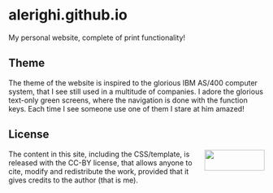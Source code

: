 # alerighi.github.io

My personal website, complete of print functionality!

## Theme

The theme of the website is inspired to the glorious IBM AS/400 computer system, that I see 
still used in a multitude of companies. I adore the glorious text-only green screens, where 
the navigation is done with the function keys. Each time I see someone use one of them I stare
at him amazed!

## License

<a href="https://creativecommons.org/licenses/by/4.0/"><img decoding="async" src="https://mirrors.creativecommons.org/presskit/buttons/88x31/png/by.png" width="118" height="41" align="right"></a>

The content in this site, including the CSS/template, is released with the CC-BY license, that
allows anyone to cite, modify and redistribute the work, provided that it gives credits to the author (that is me).

